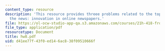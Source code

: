 ```yaml
---
content_type: resource
description: 'This resource provides threee problems related to the topic digitizng
  the news: innovation in online newspapers.'
file: https://ol-ocw-studio-app-qa.s3.amazonaws.com/courses/21h-418-from-print-to-digital-technologies-of-the-word-1450-present-fall-2005/d41ee77f43f0ed146ac838f09510666f_hw8.pdf
file_type: application/pdf
resourcetype: Document
title: hw8.pdf
uid: d41ee77f-43f0-ed14-6ac8-38f09510666f
---
```

